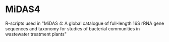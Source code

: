 # MiDAS4
R-scripts used in "MiDAS 4: A global catalogue of full-length 16S rRNA gene sequences and taxonomy for studies of bacterial communities in wastewater treatment plants"
